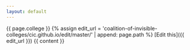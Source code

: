 ```yaml
---
layout: default
---
```

{{ page.college }}
{% assign edit_url = 'coalition-of-invisible-colleges/cic.github.io/edit/master/' | append: page.path %}
[Edit this]({{ edit_url }})
{{ content }}
